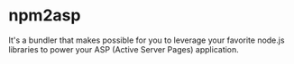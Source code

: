 # npm2asp
It's a bundler that makes possible for you to leverage your favorite node.js libraries to power your ASP (Active Server Pages) application.
